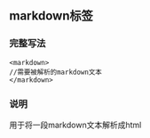 ## markdown标签

### 完整写法
```
<markdown>
//需要被解析的markdown文本
</markdown>
```

### 说明
用于将一段markdown文本解析成html